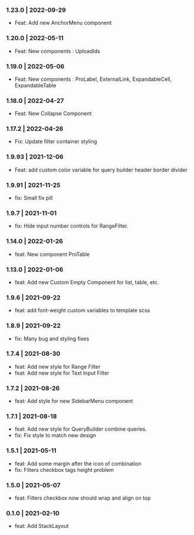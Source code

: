 ### 1.23.0 | 2022-09-29
- Feat: Add new AnchorMenu component

### 1.20.0 | 2022-05-11
- Feat: New components : UploadIds

### 1.19.0 | 2022-05-06
- Feat: New components : ProLabel, ExternalLink, ExpandableCell, ExpandableTable

### 1.18.0 | 2022-04-27

- Feat: New Collapse Component

### 1.17.2 | 2022-04-26

- Fix: Update filter container styling

### 1.9.93 | 2021-12-06

- Feat: add custom color variable for query builder header border divider

### 1.9.91 | 2021-11-25

- fix: Small fix pill

### 1.9.7 | 2021-11-01

- fix: Hide input number controls for RangeFilter.

### 1.14.0 | 2022-01-26
- feat: New component ProTable

### 1.13.0 | 2022-01-06
- feat: Add new Custom Empty Component for list, table, etc.

### 1.9.6 | 2021-09-22

- feat: add font-weight custom variables to template scss

### 1.8.9 | 2021-09-22

- fix: Many bug and styling fixes

### 1.7.4 | 2021-08-30

- feat: Add new style for Range Filter
- feat: Add new style for Text Input Filter

### 1.7.2 | 2021-08-26

- feat: Add style for new SidebarMenu component

### 1.7.1 | 2021-08-18

- feat: Add new style for QueryBuilder combine queries.
- fix: Fix style to match new design

### 1.5.1 | 2021-05-11

- feat: Add some margin after the icon of combination
- fix: Filters checkbox tags height problem

### 1.5.0 | 2021-05-07

- feat: Filters checkbox now should wrap and align on top

### 0.1.0 | 2021-02-10

- feat: Add StackLayout

